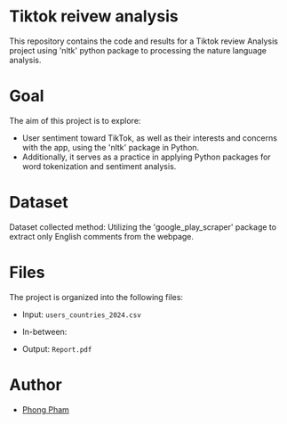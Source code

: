 # Tiktok reivew analysis
This repository contains the code and results for a Tiktok review Analysis project using 'nltk' python package to processing the nature language analysis. 

# Goal
The aim of this project is to explore:
- User sentiment toward TikTok, as well as their interests and concerns with the app, using the 'nltk' package in Python. 
- Additionally, it serves as a practice in applying Python packages for word tokenization and sentiment analysis.

# Dataset
Dataset collected method: Utilizing the 'google_play_scraper' package to extract only English comments from the webpage.

# Files
The project is organized into the following files:
- Input: `users_countries_2024.csv`
- In-between:

- Output: `Report.pdf`

# Author
- [Phong Pham](https://github.com/Kiddie-1410)
